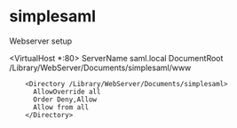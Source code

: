 simplesaml
==========
Webserver setup


<VirtualHost *:80>
        ServerName saml.local
        DocumentRoot /Library/WebServer/Documents/simplesaml/www

        <Directory /Library/WebServer/Documents/simplesaml>
          AllowOverride all
          Order Deny,Allow
          Allow from all
        </Directory>
</VirtualHost>

